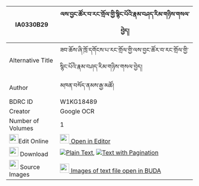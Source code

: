 |IA0330B29|ལས་བྱང་ཚོར་བ་རང་གྲོལ་གྱི་སྙིང་པོའི་རྣམ་བཤད་རིམ་གཉིས་གསལ་བྱེད། 
| --- | --- 
|Alternative Title |ཟབ་ཆོས་ཞི་ཁྲོ་དགོངས་པ་རང་གྲོལ་གྱི་ལས་བྱང་ཚོར་བ་རང་གྲོལ་གྱི་སྙིང་པོའི་རྣམ་བཤད་རིམ་གཉིས་གསལ་བྱེད།
|Author| མཁན་བསོད་ནམས་རྒྱ་མཚོ།
|BDRC ID | W1KG18489
|Creator | Google OCR
|Number of Volumes| 1
|<img width="25" src="https://img.icons8.com/color/25/000000/edit-property.png">Edit Online| [<img width="25" src="https://avatars.githubusercontent.com/u/45091458?s=200&v=4"> Open in Editor](http://editor.openpecha.org/IA0330B29)
|<img width="25" src="https://img.icons8.com/fluent/48/000000/download-2.png"/>  Download | [![](https://img.icons8.com/color/20/000000/txt.png)Plain Text](https://github.com/Openpecha/IA0330B29/releases/download/v1/lejang_tsorwa_rangdrol_gyi_nyi_plain_IA0330B29.zip), [![](https://img.icons8.com/color/20/000000/txt.png)Text with Pagination](https://github.com/Openpecha/IA0330B29/releases/download/v1/lejang_tsorwa_rangdrol_gyi_nyi_pages_IA0330B29.zip)
|<img width="25" src="https://img.icons8.com/plasticine/100/000000/pictures-folder.png"/>  Source Images | [<img width="25" src="https://library.bdrc.io/icons/BUDA-small.svg"> Images of text file open in BUDA](https://library.bdrc.io/show/bdr:W1KG18489)